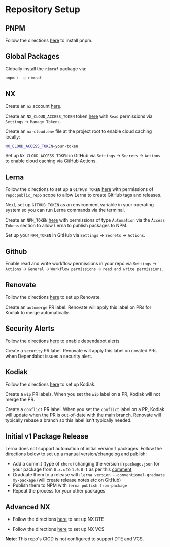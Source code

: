 # Repository Setup

## PNPM

Follow the directions [here](https://pnpm.io/installation) to install pnpm.

## Global Packages

Globally install the `rimraf` package via:

```bash
pnpm i -g rimraf
```

## NX

Create an `nx` account [here](https://cloud.nx.app/).

Create an `NX_CLOUD_ACCESS_TOKEN` token [here](https://cloud.nx.app/) with `Read` permissions via `Settings` -> `Manage Tokens`.

Create an `nx-cloud.env` file at the project root to enable cloud caching locally:

```bash
NX_CLOUD_ACCESS_TOKEN=your-token
```

Set up `NX_CLOUD_ACCESS_TOKEN` in GitHub via `Settings` -> `Secrets` -> `Actions` to enable cloud caching via GitHub Actions.

## Lerna

Follow the directions to set up a `GITHUB_TOKEN` [here](https://github.com/lerna-lite/lerna-lite/blob/main/packages/version/README.md#remote-client-auth-tokens) with permissions of `repo:public_repo` scope to allow Lerna to create GitHub tags and releases.

Next, set up `GITHUB_TOKEN` as an environment variable in your operating system so you can run Lerna commands via the terminal.

Create an `NPM_TOKEN` [here](https://www.npmjs.com/login) with permissions of type `Automation` via the `Access Tokens` section to allow Lerna to publish packages to NPM.

Set up your `NPM_TOKEN` in GitHub via `Settings` -> `Secrets` -> `Actions`.

## Github

Enable read and write workflow permissions in your repo via `Settings` -> `Actions` -> `General` -> `Workflow permissions` -> `read and write permissions`.

## Renovate

Follow the directions [here](https://github.com/renovatebot/tutorial) to set up Renovate.

Create an `automerge` PR label. Renovate will apply this label on PRs for Kodiak to merge automatically.

## Security Alerts

Follow the directions [here](https://docs.github.com/en/code-security/dependabot/dependabot-alerts/configuring-dependabot-alerts#enabling-or-disabling-dependabot-alerts-for-new-repositories) to enable dependabot alerts.

Create a `security` PR label. Renovate will apply this label on created PRs when Dependabot issues a security alert.

## Kodiak

Follow the directions [here](https://kodiakhq.com/docs/quickstart) to set up Kodiak.

Create a `wip` PR labels. When you set the `wip` label on a PR, Kodiak will not merge the PR.

Create a `conflict` PR label. When you set the `conflict` label on a PR, Kodiak will update when the PR is out-of-date with the main branch. Renovate will typically rebase a branch so this label isn't typically needed.

## Initial v1 Package Release

Lerna does not support automation of initial version 1 packages. Follow the directions below to set up a manual version/changelog and publish:

- Add a commit (type of `chore`) changing the version in `package.json` for your package from `0.x.x` to `1.0.0-1` as per this [comment](https://github.com/lerna/lerna/pull/2486#discussion_r389792137)
- Graduate them to a release with `lerna version --conventional-graduate my-package` (will create release notes etc on GitHub)
- Publish them to NPM with `lerna publish from-package`
- Repeat the process for your other packages

## Advanced NX

- Follow the directions [here](https://nx.dev/nx-cloud/recipes/set-up/monorepo-ci-github-actions#distributed-task-execution-with-nx-cloud) to set up NX DTE

- Follow the directions [here](https://nx.dev/ci/recipes/source-control-integration/github) to set up NX VCS

**Note**: This repo's CICD is not configured to support DTE and VCS.
